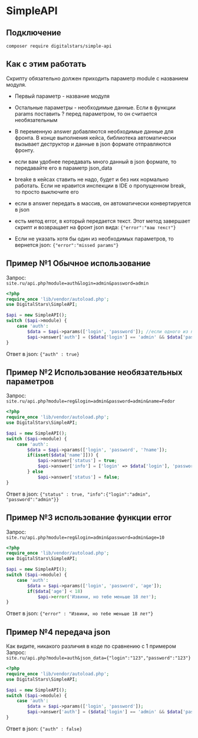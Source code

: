 # SimpleAPI

## Подключение
```composer require digitalstars/simple-api```

## Как с этим работать
Скрипту обязательно должен приходить параметр module с названием модуля.  
* Первый параметр - название модуля
* Остальные параметры - необходимые данные. Если в функции params поставить ? перед параметром, то он считается необязательным
* В переменную answer добавляются необходимые данные для фронта. В конце выполнения кейса, библиотека автоматически вызывает деструктор и данные в json формате отправляются фронту.
* если вам удобнее передавать много данный в json формате, то передавайте его в параметр json_data
* breake в кейсах ставить не надо, будет и без них нормально работать. Если не нравится инспекции в IDE о пропущенном  break, то просто выключите его
* если в answer передать в массив, он автоматически конвертируется в json
* есть метод error, в который передается текст. Этот метод завершает скрипт и возвращает на фронт json вида:
```{"error":"ваш текст"}```

* Если не указать хотя бы один из необходимых параметров, то вернется json:
```{"error":"missed params"}```

## Пример №1 Обычное использование
Запрос:  
```site.ru/api.php?module=auth&login=admin&password=admin```  

```php
<?php
require_once 'lib/vendor/autoload.php';
use DigitalStars\SimpleAPI;

$api = new SimpleAPI();
switch ($api->module) {
    case 'auth':
        $data = $api->params(['login', 'password']); //если одного из параметров не будет, скрипт завершится с error
        $api->answer['auth'] = ($data['login'] == 'admin' && $data['password'] == 'admin');
}
```
Ответ в json:
```{"auth" : true}```


## Пример №2 Использование необязательных параметров
Запрос:  
```site.ru/api.php?module=reg&login=admin&password=admin&name=Fedor```  

```php
<?php
require_once 'lib/vendor/autoload.php';
use DigitalStars\SimpleAPI;

$api = new SimpleAPI();
switch ($api->module) {
    case 'auth':
        $data = $api->params(['login', 'password', '?name']);
        if(isset($data['name']])) {
            $api->answer['status'] = true;
            $api->answer['info'] = ['login' => $data['login'], 'password' => $data['password']];
        } else
            $api->answer['status'] = false;
}
```
Ответ в json:
```{"status" : true, "info":{"login":"admin", "password":"admin"}}```

## Пример №3 использование функции error
Запрос:  
```site.ru/api.php?module=reg&login=admin&password=admin&age=10```  

```php
<?php
require_once 'lib/vendor/autoload.php';
use DigitalStars\SimpleAPI;

$api = new SimpleAPI();
switch ($api->module) {
    case 'auth':
        $data = $api->params(['login', 'password', 'age']);
        if($data['age'] < 18)
            $api->error('Извини, но тебе меньше 18 лет');
}
```
Ответ в json:
```{"error" : "Извини, но тебе меньше 18 лет"}```


## Пример №4 передача json
Как видите, никакого различия в коде по сравнению с 1 примером  
Запрос:  
```site.ru/api.php?module=auth&json_data={"login":"123","password":"123"}```

```php
<?php
require_once 'lib/vendor/autoload.php';
use DigitalStars\SimpleAPI;

$api = new SimpleAPI();
switch ($api->module) {
    case 'auth':
        $data = $api->params(['login', 'password']);
        $api->answer['auth'] = ($data['login'] == 'admin' && $data['password'] == 'admin');
}
```
Ответ в json:
```{"auth" : false}```
